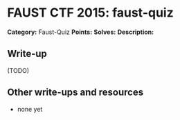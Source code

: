 # FAUST CTF 2015: faust-quiz

**Category:** Faust-Quiz
**Points:** 
**Solves:** 
**Description:**



## Write-up

(TODO)

## Other write-ups and resources

* none yet
